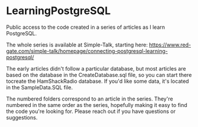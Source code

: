 # LearningPostgreSQL
Public access to the code created in a series of articles as I learn PostgreSQL.

The whole series is available at Simple-Talk, starting here:
https://www.red-gate.com/simple-talk/homepage/connecting-postgresql-learning-postgresql/

The early articles didn't follow a particular database, but most articles are based on the database in the CreateDatabase.sql file, so you can start there tocreate the HamShackRadio database. If you'd like some data, it's located in the SampleData.SQL file.

The numbered folders correspond to an article in the series. They're numbered in the same order as the series, hopefully making it easy to find the code you're looking for. Please reach out if you have questions or suggestions.
